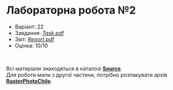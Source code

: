 # Лабораторна робота №2

- Варіант: 22
- Завдання: [*Task.pdf*](Task.pdf)
- Звіт: [*Report.pdf*](Report.pdf)
- Оцінка: 10/10

<br>

Всі матеріали знаходяться в каталозі [**Source**](Source/). <br>
Для роботи мапи з другої частини, потрібно розпакувати архів [**RasterPhotoChile**](Source/RasterPhotoChile.rar).